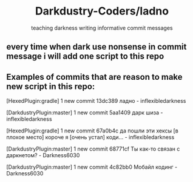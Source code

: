 <div align="center">
    <h1>Darkdustry-Coders/ladno</h1>
    <p>teaching darkness writing informative commit messages</p>
</div>

## every time when dark use nonsense in commit message i will add one script to this repo

## Examples of commits that are reason to make new script in this repo:
[HexedPlugin:gradle] 1 new commit
13dc389 ладно - inflexibledarkness

[DarkdustryPlugin:master] 1 new commit
5aa1409 дарк шиза - inflexibledarkness

[HexedPlugin:gradle] 1 new commit
67a0b4c да пошли эти хексы [в плохое место] короче я [очень устал] коди... - inflexibledarkness

[DarkdustryPlugin:master] 1 new commit
68771cf Ты как-то связан с даркнетом? - Darkness6030

[DarkdustryPlugin:master] 1 new commit
4c82bb0 Мобайл кодинг - Darkness6030
